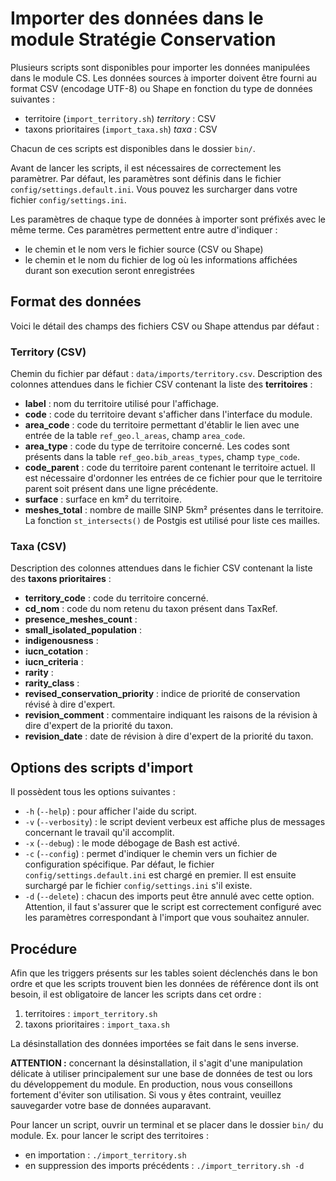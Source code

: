 # Importer des données dans le module Stratégie Conservation

Plusieurs scripts sont disponibles pour importer les données manipulées
dans le module CS. Les données sources à importer doivent être fourni au
format CSV (encodage UTF-8) ou Shape en fonction du type de données
 suivantes :
 - territoire (`import_territory.sh`) *territory* : CSV
 - taxons prioritaires (`import_taxa.sh`) *taxa* : CSV

Chacun de ces scripts est disponibles dans le dossier `bin/`.

Avant de lancer les scripts, il est nécessaires de correctement les paramètrer.
Par défaut, les paramètres sont définis dans le fichier `config/settings.default.ini`.
Vous pouvez les surcharger dans votre fichier `config/settings.ini`.

Les paramètres de chaque type de données à importer sont préfixés avec le
même terme.
Ces paramètres permettent entre autre d'indiquer :
 - le chemin et le nom vers le fichier source (CSV ou Shape)
 - le chemin et le nom du fichier de log où les informations affichées
   durant son execution seront enregistrées


## Format des données
Voici le détail des champs des fichiers CSV ou Shape attendus par défaut :

### Territory (CSV)

Chemin du fichier par défaut : `data/imports/territory.csv`.
Description des colonnes attendues dans le fichier CSV contenant la liste
des **territoires** :

 - **label** : nom du territoire utilisé pour l'affichage.
 - **code** : code du territoire devant s'afficher dans l'interface du module.
 - **area_code** : code du territoire permettant d'établir le lien avec une
        entrée de la table `ref_geo.l_areas`, champ `area_code`.
 - **area_type** : code du type de territoire concerné. Les codes sont présents
        dans la table `ref_geo.bib_areas_types`, champ `type_code`.
 - **code_parent** : code du territoire parent contenant le territoire actuel.
        Il est nécessaire d'ordonner les entrées de ce fichier pour que le
        territoire parent soit présent dans une ligne précédente.
 - **surface** : surface en km² du territoire.
 - **meshes_total** : nombre de maille SINP 5km² présentes dans le territoire.
        La fonction `st_intersects()` de Postgis est utilisé pour liste ces mailles.

### Taxa (CSV)

Description des colonnes attendues dans le fichier CSV contenant la liste
des **taxons prioritaires** :

 - **territory_code** : code du territoire concerné.
 - **cd_nom** : code du nom retenu du taxon présent dans TaxRef.
 - **presence_meshes_count** :
 - **small_isolated_population** :
 - **indigenousness** :
 - **iucn_cotation** :
 - **iucn_criteria** :
 - **rarity** :
 - **rarity_class** :
 - **revised_conservation_priority** : indice de priorité de conservation révisé à dire d'expert.
 - **revision_comment** : commentaire indiquant les raisons de la révision à dire d'expert de la priorité du taxon.
 - **revision_date** : date de révision à dire d'expert de la priorité du taxon.


## Options des scripts d'import

Il possèdent tous les options suivantes :
 - `-h` (`--help`) : pour afficher l'aide du script.
 - `-v` (`--verbosity`) : le script devient verbeux est affiche plus de
    messages concernant le travail qu'il accomplit.
 - `-x` (`--debug`) : le mode débogage de Bash est activé.
 - `-c` (`--config`) : permet d'indiquer le chemin vers un fichier de
    configuration spécifique.
    Par défaut, le fichier `config/settings.default.ini` est chargé en premier.
    Il est ensuite surchargé par le fichier `config/settings.ini` s'il existe.
 - `-d` (`--delete`) : chacun des imports peut être annulé avec cette option.
    Attention, il faut s'assurer que le script est correctement configuré
    avec les paramètres correspondant à l'import que vous souhaitez annuler.

## Procédure

Afin que les triggers présents sur les tables soient déclenchés
dans le bon ordre et que les scripts trouvent bien les données
de référence dont ils ont besoin, il est obligatoire de lancer
les scripts dans cet ordre :
 1. territoires : `import_territory.sh`
 2. taxons prioritaires : `import_taxa.sh`

La désinstallation des données importées se fait dans le sens inverse.

**ATTENTION :** concernant la désinstallation, il s'agit d'une manipulation
délicate à utiliser principalement sur une base de données de test ou
lors du développement du module. En production, nous vous conseillons
fortement d'éviter son utilisation. Si vous y êtes contraint, veuillez
sauvegarder votre base de données auparavant.

Pour lancer un script, ouvrir un terminal et se placer dans le dossier `bin/`
du module.
Ex. pour lancer le script des territoires :
 - en importation : `./import_territory.sh`
 - en suppression des imports précédents : `./import_territory.sh -d`
